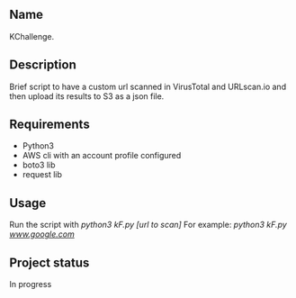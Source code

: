 ## Name
KChallenge.

## Description
Brief script to have a custom url scanned in VirusTotal and URLscan.io and then upload its results to S3 as a json file.

## Requirements
* Python3
* AWS cli with an account profile configured
* boto3 lib
* request lib

## Usage
Run the script with _python3 kF.py [url to scan]_ For example: _python3 kF.py www.google.com_

## Project status
In progress
